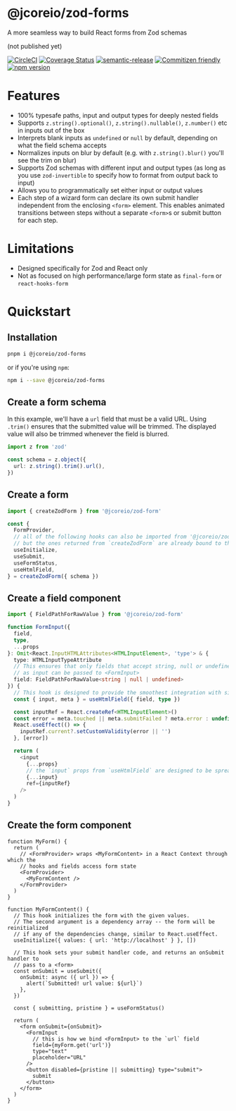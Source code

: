 # @jcoreio/zod-forms

A more seamless way to build React forms from Zod schemas

(not published yet)

[![CircleCI](https://circleci.com/gh/jcoreio/zod-forms.svg?style=svg)](https://circleci.com/gh/jcoreio/zod-forms)
[![Coverage Status](https://codecov.io/gh/jcoreio/zod-forms/branch/master/graph/badge.svg)](https://codecov.io/gh/jcoreio/zod-forms)
[![semantic-release](https://img.shields.io/badge/%20%20%F0%9F%93%A6%F0%9F%9A%80-semantic--release-e10079.svg)](https://github.com/semantic-release/semantic-release)
[![Commitizen friendly](https://img.shields.io/badge/commitizen-friendly-brightgreen.svg)](http://commitizen.github.io/cz-cli/)
[![npm version](https://badge.fury.io/js/%40jcoreio%2Fzod-forms.svg)](https://badge.fury.io/js/%40jcoreio%2Fzod-forms)

# Features

- 100% typesafe paths, input and output types for deeply nested fields
- Supports `z.string().optional()`, `z.string().nullable()`, `z.number()` etc in inputs out of the box
- Interprets blank inputs as `undefined` or `null` by default, depending on what the field schema
  accepts
- Normalizes inputs on blur by default (e.g. with `z.string().blur()` you'll see the trim on blur)
- Supports Zod schemas with different input and output types (as long as you use
  `zod-invertible` to specify how to format from output back to input)
- Allows you to programmatically set either input or output values
- Each step of a wizard form can declare its own submit handler independent from the enclosing
  `<form>` element. This enables animated transitions between steps without a separate
  `<form>`s or submit button for each step.

# Limitations

- Designed specifically for Zod and React only
- Not as focused on high performance/large form state as `final-form` or `react-hooks-form`

# Quickstart

## Installation

```bash
pnpm i @jcoreio/zod-forms
```

or if you're using `npm`:

```bash
npm i --save @jcoreio/zod-forms
```

## Create a form schema

In this example, we'll have a `url` field that must be a valid URL.
Using `.trim()` ensures that the submitted value will be trimmed.
The displayed value will also be trimmed whenever the field is blurred.

```ts
import z from 'zod'

const schema = z.object({
  url: z.string().trim().url(),
})
```

## Create a form

```ts
import { createZodForm } from '@jcoreio/zod-form'

const {
  FormProvider,
  // all of the following hooks can also be imported from '@jcoreio/zod-form',
  // but the ones returned from `createZodForm` are already bound to the schema type
  useInitialize,
  useSubmit,
  useFormStatus,
  useHtmlField,
} = createZodForm({ schema })
```

## Create a field component

```ts
import { FieldPathForRawValue } from '@jcoreio/zod-form'

function FormInput({
  field,
  type,
  ...props
}: Omit<React.InputHTMLAttributes<HTMLInputElement>, 'type'> & {
  type: HTMLInputTypeAttribute
  // This ensures that only fields that accept string, null or undefined
  // as input can be passed to <FormInput>
  field: FieldPathForRawValue<string | null | undefined>
}) {
  // This hook is designed to provide the smoothest integration with simple <input>s.
  const { input, meta } = useHtmlField({ field, type })

  const inputRef = React.createRef<HTMLInputElement>()
  const error = meta.touched || meta.submitFailed ? meta.error : undefined
  React.useEffect(() => {
    inputRef.current?.setCustomValidity(error || '')
  }, [error])

  return (
    <input
      {...props}
      // the `input` props from `useHtmlField` are designed to be spread here
      {...input}
      ref={inputRef}
    />
  )
}
```

## Create the form component

```tsx
function MyForm() {
  return (
    // <FormProvider> wraps <MyFormContent> in a React Context through which the
    // hooks and fields access form state
    <FormProvider>
      <MyFormContent />
    </FormProvider>
  )
}

function MyFormContent() {
  // This hook initializes the form with the given values.
  // The second argument is a dependency array -- the form will be reinitialized
  // if any of the dependencies change, similar to React.useEffect.
  useInitialize({ values: { url: 'http://localhost' } }, [])

  // This hook sets your submit handler code, and returns an onSubmit handler to
  // pass to a <form>
  const onSubmit = useSubmit({
    onSubmit: async ({ url }) => {
      alert(`Submitted! url value: ${url}`)
    },
  })

  const { submitting, pristine } = useFormStatus()

  return (
    <form onSubmit={onSubmit}>
      <FormInput
        // this is how we bind <FormInput> to the `url` field
        field={myForm.get('url')}
        type="text"
        placeholder="URL"
      />
      <button disabled={pristine || submitting} type="submit">
        submit
      </button>
    </form>
  )
}
```

